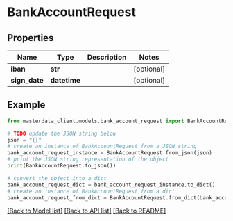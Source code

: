 # BankAccountRequest


## Properties

Name | Type | Description | Notes
------------ | ------------- | ------------- | -------------
**iban** | **str** |  | [optional] 
**sign_date** | **datetime** |  | [optional] 

## Example

```python
from masterdata_client.models.bank_account_request import BankAccountRequest

# TODO update the JSON string below
json = "{}"
# create an instance of BankAccountRequest from a JSON string
bank_account_request_instance = BankAccountRequest.from_json(json)
# print the JSON string representation of the object
print(BankAccountRequest.to_json())

# convert the object into a dict
bank_account_request_dict = bank_account_request_instance.to_dict()
# create an instance of BankAccountRequest from a dict
bank_account_request_from_dict = BankAccountRequest.from_dict(bank_account_request_dict)
```
[[Back to Model list]](../README.md#documentation-for-models) [[Back to API list]](../README.md#documentation-for-api-endpoints) [[Back to README]](../README.md)



